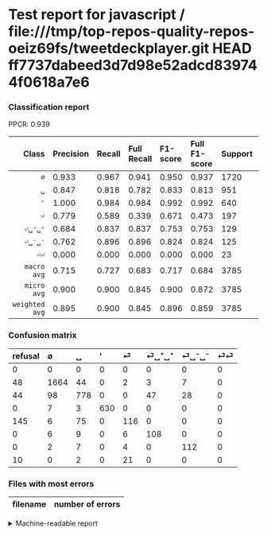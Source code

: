 # Test report for javascript / file:///tmp/top-repos-quality-repos-oeiz69fs/tweetdeckplayer.git HEAD ff7737dabeed3d7d98e52adcd839744f0618a7e6

### Classification report

PPCR: 0.939

| Class | Precision | Recall | Full Recall | F1-score | Full F1-score | Support | Full Support | PPCR |
|------:|:----------|:-------|:------------|:---------|:---------|:--------|:-------------|:-----|
| `∅` | 0.933| 0.967| 0.941| 0.950| 0.937| 1720| 1768| 0.973 |
| `␣` | 0.847| 0.818| 0.782| 0.833| 0.813| 951| 995| 0.956 |
| `'` | 1.000| 0.984| 0.984| 0.992| 0.992| 640| 640| 1.000 |
| `⏎` | 0.779| 0.589| 0.339| 0.671| 0.473| 197| 342| 0.576 |
| `⏎␣⁺␣⁺` | 0.684| 0.837| 0.837| 0.753| 0.753| 129| 129| 1.000 |
| `⏎␣⁻␣⁻` | 0.762| 0.896| 0.896| 0.824| 0.824| 125| 125| 1.000 |
| `⏎⏎` | 0.000| 0.000| 0.000| 0.000| 0.000| 23| 33| 0.697 |
| `macro avg` | 0.715| 0.727| 0.683| 0.717| 0.684| 3785| 4032| 0.939 |
| `micro avg` | 0.900| 0.900| 0.845| 0.900| 0.872| 3785| 4032| 0.939 |
| `weighted avg` | 0.895| 0.900| 0.845| 0.896| 0.859| 3785| 4032| 0.939 |

### Confusion matrix

|refusal|  ∅| ␣| '| ⏎| ⏎␣⁺␣⁺| ⏎␣⁻␣⁻| ⏎⏎| 
|:---|:---|:---|:---|:---|:---|:---|:---|
|0 |0 |0 |0 |0 |0 |0 |0 |
|48 |1664 |44 |0 |2 |3 |7 |0 |
|44 |98 |778 |0 |0 |47 |28 |0 |
|0 |7 |3 |630 |0 |0 |0 |0 |
|145 |6 |75 |0 |116 |0 |0 |0 |
|0 |6 |9 |0 |6 |108 |0 |0 |
|0 |2 |7 |0 |4 |0 |112 |0 |
|10 |0 |2 |0 |21 |0 |0 |0 |

### Files with most errors

| filename | number of errors|
|:----:|:-----|

<details>
    <summary>Machine-readable report</summary>
```json
{
  "cl_report": {"\u0027": {"f1-score": 0.9921259842519685, "precision": 1.0, "recall": 0.984375, "support": 640}, "macro avg": {"f1-score": 0.7173374933147604, "precision": 0.7149608088589404, "recall": 0.7274206964466615, "support": 3785}, "micro avg": {"f1-score": 0.9003963011889036, "precision": 0.9003963011889036, "recall": 0.9003963011889036, "support": 3785}, "weighted avg": {"f1-score": 0.896404705082026, "precision": 0.8951007845091544, "recall": 0.9003963011889036, "support": 3785}, "\u2205": {"f1-score": 0.9500428204396232, "precision": 0.9332585530005608, "recall": 0.9674418604651163, "support": 1720}, "\u23ce": {"f1-score": 0.6705202312138728, "precision": 0.7785234899328859, "recall": 0.5888324873096447, "support": 197}, "\u23ce\u23ce": {"f1-score": 0.0, "precision": 0.0, "recall": 0.0, "support": 23}, "\u23ce\u2423\u207a\u2423\u207a": {"f1-score": 0.7526132404181185, "precision": 0.6835443037974683, "recall": 0.8372093023255814, "support": 129}, "\u23ce\u2423\u207b\u2423\u207b": {"f1-score": 0.823529411764706, "precision": 0.7619047619047619, "recall": 0.896, "support": 125}, "\u2423": {"f1-score": 0.8325307651150348, "precision": 0.8474945533769063, "recall": 0.8180862250262881, "support": 951}},
  "cl_report_full": {"\u0027": {"f1-score": 0.9921259842519685, "precision": 1.0, "recall": 0.984375, "support": 640}, "macro avg": {"f1-score": 0.684479519845104, "precision": 0.7149608088589404, "recall": 0.6828359438860312, "support": 4032}, "micro avg": {"f1-score": 0.8719457592426764, "precision": 0.9003963011889036, "recall": 0.8452380952380952, "support": 4032}, "weighted avg": {"f1-score": 0.8588471878833113, "precision": 0.8886231513640945, "recall": 0.8452380952380952, "support": 4032}, "\u2205": {"f1-score": 0.9372007885102788, "precision": 0.9332585530005608, "recall": 0.9411764705882353, "support": 1768}, "\u23ce": {"f1-score": 0.4725050916496944, "precision": 0.7785234899328859, "recall": 0.3391812865497076, "support": 342}, "\u23ce\u23ce": {"f1-score": 0.0, "precision": 0.0, "recall": 0.0, "support": 33}, "\u23ce\u2423\u207a\u2423\u207a": {"f1-score": 0.7526132404181185, "precision": 0.6835443037974683, "recall": 0.8372093023255814, "support": 129}, "\u23ce\u2423\u207b\u2423\u207b": {"f1-score": 0.823529411764706, "precision": 0.7619047619047619, "recall": 0.896, "support": 125}, "\u2423": {"f1-score": 0.8133821223209619, "precision": 0.8474945533769063, "recall": 0.7819095477386935, "support": 995}},
  "ppcr": 0.9387400793650794
}
```
</details>
